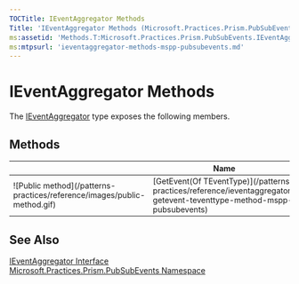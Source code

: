 ```yaml
---
TOCTitle: IEventAggregator Methods
Title: 'IEventAggregator Methods (Microsoft.Practices.Prism.PubSubEvents)'
ms:assetid: 'Methods.T:Microsoft.Practices.Prism.PubSubEvents.IEventAggregator'
ms:mtpsurl: 'ieventaggregator-methods-mspp-pubsubevents.md'
---
```


# IEventAggregator Methods

The [IEventAggregator](/patterns-practices/reference/ieventaggregator-interface-mspp-pubsubevents) type exposes the following members.

## Methods

<table>
<colgroup>
<col width="33%" />
<col width="33%" />
<col width="33%" />
</colgroup>
<thead>
<tr class="header">
<th> </th>
<th>Name</th>
<th>Description</th>
</tr>
</thead>
<tbody>
<tr class="odd">
<td>
![Public method](/patterns-practices/reference/images/public-method.gif)</td>
<td>[GetEvent(Of TEventType)](/patterns-practices/reference/ieventaggregator-getevent-teventtype-method-mspp-pubsubevents)</td>
<td><div class="summary">
Gets an instance of an event type.
</div></td>
</tr>
</tbody>
</table>

## See Also

[IEventAggregator Interface](/patterns-practices/reference/ieventaggregator-interface-mspp-pubsubevents)  
[Microsoft.Practices.Prism.PubSubEvents Namespace](/patterns-practices/reference/mspp-pubsubevents-namespace)